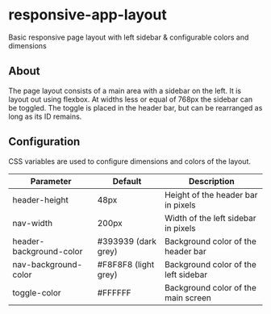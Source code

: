 # responsive-app-layout
Basic responsive page layout with left sidebar &amp; configurable colors and dimensions

## About
The page layout consists of a main area with a sidebar on the left. It is layout out using flexbox.
At widths less or equal of 768px the sidebar can be toggled. 
The toggle is placed in the header bar, but can be rearranged as long as its ID remains.

## Configuration
CSS variables are used to configure dimensions and colors of the layout.

Parameter               | Default              | Description
----------------------- | -------------------- | -----------------------------------
header-height           | 48px                 | Height of the header bar in pixels
nav-width               | 200px                | Width of the left sidebar in pixels
header-background-color | #393939 (dark grey)  | Background color of the header bar
nav-background-color    | #F8F8F8 (light grey) | Background color of the left sidebar
toggle-color            | #FFFFFF              | Background color of the main screen